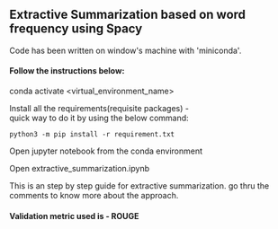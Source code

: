 ## Extractive Summarization based on word frequency using Spacy

Code has been written on window's machine with 'miniconda'. 

#### Follow the instructions below: 

conda activate <virtual_environment_name>

Install all the requirements(requisite packages) -  
    quick way to do it by using the below command: 
    
    python3 -m pip install -r requirement.txt

Open jupyter notebook from the conda environment 

Open extractive_summarization.ipynb

This is an step by step guide for extractive summarization. go thru the comments to know more about the approach. 

#### Validation metric used is - ROUGE
